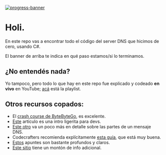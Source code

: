 [![progress-banner](https://backend.codecrafters.io/progress/dns-server/ee361376-0d6e-4f84-9abe-5cf60f1fd5d5)](https://app.codecrafters.io/users/codecrafters-bot?r=2qF)

# Holi.
En este repo vas a encontrar todo el código del server DNS que hicimos de cero, usando C#.

El banner de arriba te indica en qué paso estamos/si lo terminamos.

## ¿No entendés nada?

Yo tampoco, pero todo lo que hay en este repo fue explicado y codeado **en vivo** en YouTube; [acá](https://youtube.com/playlist?list=PL6ZpaevWeaf8LIjIxmhW0de947xkcZvgg&si=g6k-rx-hd_fQG63L) está la playlist.

## Otros recursos copados:

* El [crash course de ByteByteGo](https://blog.bytebytego.com/p/a-crash-course-in-dns-domain-name), es excelente.
* [Este](https://dev.to/joelvarty/dns-101-for-web-developers-5a4f) artículo es una intro ligerita para devs.
* [Este otro](https://amriunix.com/posts/deep-dive-into-dns-messages/) va un poco más en detalle sobre las partes de un mensaje DNS.
* Codecrafters recomienda explícitamente [esta guía](https://github.com/EmilHernvall/dnsguide/blob/b52da3b32b27c81e5c6729ac14fe01fef8b1b593/chapter1.md), que está muy buena.
* [Estos](https://notes.shichao.io/tcpv1/ch11/#the-dns-protocol) apuntes son bastante profundos y claros.
* [Este sitio](https://www.google.com) tiene un montón de info adicional.


